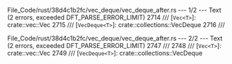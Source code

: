 File_Code/rust/38d4c1b2fc/vec_deque/vec_deque_after.rs --- 1/2 --- Text (2 errors, exceeded DFT_PARSE_ERROR_LIMIT)
                                                                                                                                                          2714     /// [`Vec<T>`]: crate::vec::Vec
                                                                                                                                                          2715     /// [`VecDeque<T>`]: crate::collections::VecDeque
                                                                                                                                                          2716     ///

File_Code/rust/38d4c1b2fc/vec_deque/vec_deque_after.rs --- 2/2 --- Text (2 errors, exceeded DFT_PARSE_ERROR_LIMIT)
                                                                                                                                                          2747     ///
                                                                                                                                                          2748     /// [`Vec<T>`]: crate::vec::Vec
                                                                                                                                                          2749     /// [`VecDeque<T>`]: crate::collections::VecDeque

